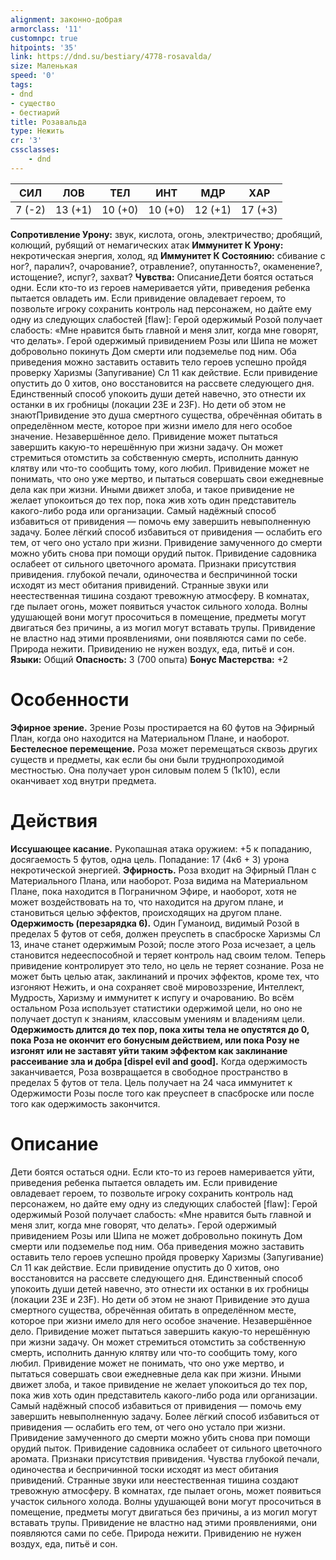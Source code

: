 ```yaml
---
alignment: законно-добрая
armorclass: '11'
customnpc: true
hitpoints: '35'
link: https://dnd.su/bestiary/4778-rosavalda/
size: Маленькая
speed: '0'
tags:
- dnd
- существо
- бестиарий
title: Розавальда
type: Нежить
cr: '3'
cssclasses:
    - dnd
---
```



| СИЛ | ЛОВ | ТЕЛ | ИНТ | МДР | ХАР |
|---|---|---|---|---|---|
| 7 (-2) | 13 (+1) | 10 (+0) | 10 (+0) | 12 (+1) | 17 (+3) |
**Сопротивление Урону:** звук, кислота, огонь, электричество; дробящий, колющий, рубящий от немагических атак
**Иммунитет К Урону:** некротическая энергия, холод, яд
**Иммунитет К Состоянию:** сбивание с ног?, паралич?, очарование?, отравление?, опутанность?, окаменение?, истощение?, испуг?, захват?
**Чувства:** ОписаниеДети боятся остаться одни. Если кто-то из героев намеривается уйти, приведения ребенка пытается овладеть им. Если привидение овладевает героем, то позвольте игроку сохранить контроль над персонажем, но дайте ему одну из следующих слабостей [flaw]:
Герой одержимый Розой получает слабость: «Мне нравится быть главной и меня злит, когда мне говорят, что делать».
Герой одержимый привидением Розы или Шипа не может добровольно покинуть Дом смерти или подземелье под ним. Оба приведения можно заставить оставить тело героев успешно пройдя проверку Харизмы (Запугивание) Сл 11 как действие. Если привидение опустить до 0 хитов, оно восстановится на рассвете следующего дня. Единственный способ упокоить души детей навечно, это отнести их останки в их гробницы (локации 23Е и 23F). Но дети об этом не знаютПривидение это душа смертного существа, обречённая обитать в определённом месте, которое при жизни имело для него особое значение.
Незавершённое дело. Привидение может пытаться завершить какую-то нерешённую при жизни задачу. Он может стремиться отомстить за собственную смерть, исполнить данную клятву или что-то сообщить тому, кого любил. Привидение может не понимать, что оно уже мертво, и пытаться совершать свои ежедневные дела как при жизни. Иными движет злоба, и такое привидение не желает упокоиться до тех пор, пока жив хоть один представитель какого-либо рода или организации.
Самый надёжный способ избавиться от привидения — помочь ему завершить невыполненную задачу. Более лёгкий способ избавиться от привидения — ослабить его тем, от чего оно устало при жизни. Привидение замученного до смерти можно убить снова при помощи орудий пыток. Привидение садовника ослабеет от сильного цветочного аромата.
Признаки присутствия привидения.  глубокой печали, одиночества и беспричинной тоски исходят из мест обитания привидений. Странные звуки или неестественная тишина создают тревожную атмосферу. В комнатах, где пылает огонь, может появиться участок сильного холода. Волны удушающей вони могут просочиться в помещение, предметы могут двигаться без причины, а из могил могут вставать трупы. Привидение не властно над этими проявлениями, они появляются сами по себе.
Природа нежити. Привидению не нужен воздух, еда, питьё и сон.
**Языки:** Общий
**Опасность:** 3 (700 опыта)
**Бонус Мастерства:** +2


# Особенности
**Эфирное зрение.** Зрение Розы простирается на 60 футов на Эфирный План, когда оно находится на Материальном Плане, и наоборот.
**Бестелесное перемещение.** Роза может перемещаться сквозь других существ и предметы, как если бы они были труднопроходимой местностью. Она получает урон силовым полем 5 (1к10), если оканчивает ход внутри предмета.


# Действия
**Иссушающее касание.** Рукопашная атака оружием: +5 к попаданию, досягаемость 5 футов, одна цель. Попадание: 17 (4к6 + 3) урона некротической энергией.
**Эфирность.** Роза входит на Эфирный План с Материального Плана, или наоборот. Роза видима на Материальном Плане, пока находится в Пограничном Эфире, и наоборот, хотя не может воздействовать на то, что находится на другом плане, и становиться целью эффектов, происходящих на другом плане.
**Одержимость (перезарядка 6).** Один Гуманоид, видимый Розой в пределах 5 футов от себя, должен преуспеть в спасброске Харизмы Сл 13, иначе станет одержимым Розой; после этого Роза исчезает, а цель становится недееспособной и теряет контроль над своим телом. Теперь привидение контролирует это тело, но цель не теряет сознание. Роза не может быть целью атак, заклинаний и прочих эффектов, кроме тех, что изгоняют Нежить, и она сохраняет своё мировоззрение, Интеллект, Мудрость, Харизму и иммунитет к испугу и очарованию. Во всём остальном Роза использует статистики одержимой цели, но оно не получает доступ к знаниям, классовым умениям и владениям цели.
**Одержимость длится до тех пор, пока хиты тела не опустятся до 0, пока Роза не окончит его бонусным действием, или пока Розу не изгонят или не заставят уйти таким эффектом как заклинание рассеивание зла и добра [dispel evil and good].** Когда одержимость заканчивается, Роза возвращается в свободное пространство в пределах 5 футов от тела. Цель получает на 24 часа иммунитет к Одержимости Розы после того как преуспеет в спасброске или после того как одержимость закончится.


# Описание
Дети боятся остаться одни. Если кто-то из героев намеривается уйти, приведения ребенка пытается овладеть им. Если привидение овладевает героем, то позвольте игроку сохранить контроль над персонажем, но дайте ему одну из следующих слабостей [flaw]: Герой одержимый Розой получает слабость: «Мне нравится быть главной и меня злит, когда мне говорят, что делать». Герой одержимый привидением Розы или Шипа не может добровольно покинуть Дом смерти или подземелье под ним. Оба приведения можно заставить оставить тело героев успешно пройдя проверку Харизмы (Запугивание) Сл 11 как действие. Если привидение опустить до 0 хитов, оно восстановится на рассвете следующего дня. Единственный способ упокоить души детей навечно, это отнести их останки в их гробницы (локации 23Е и 23F). Но дети об этом не знают Привидение это душа смертного существа, обречённая обитать в определённом месте, которое при жизни имело для него особое значение. Незавершённое дело. Привидение может пытаться завершить какую-то нерешённую при жизни задачу. Он может стремиться отомстить за собственную смерть, исполнить данную клятву или что-то сообщить тому, кого любил. Привидение может не понимать, что оно уже мертво, и пытаться совершать свои ежедневные дела как при жизни. Иными движет злоба, и такое привидение не желает упокоиться до тех пор, пока жив хоть один представитель какого-либо рода или организации. Самый надёжный способ избавиться от привидения — помочь ему завершить невыполненную задачу. Более лёгкий способ избавиться от привидения — ослабить его тем, от чего оно устало при жизни. Привидение замученного до смерти можно убить снова при помощи орудий пыток. Привидение садовника ослабеет от сильного цветочного аромата. Признаки присутствия привидения. Чувства глубокой печали, одиночества и беспричинной тоски исходят из мест обитания привидений. Странные звуки или неестественная тишина создают тревожную атмосферу. В комнатах, где пылает огонь, может появиться участок сильного холода. Волны удушающей вони могут просочиться в помещение, предметы могут двигаться без причины, а из могил могут вставать трупы. Привидение не властно над этими проявлениями, они появляются сами по себе. Природа нежити. Привидению не нужен воздух, еда, питьё и сон.